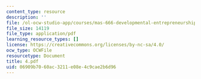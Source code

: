 ```yaml
---
content_type: resource
description: ''
file: /ol-ocw-studio-app/courses/mas-666-developmental-entrepreneurship-fall-2003/06909b7060ac3211e08e4c9cae2b6d96_4.pdf
file_size: 14119
file_type: application/pdf
learning_resource_types: []
license: https://creativecommons.org/licenses/by-nc-sa/4.0/
ocw_type: OCWFile
resourcetype: Document
title: 4.pdf
uid: 06909b70-60ac-3211-e08e-4c9cae2b6d96
---
```


